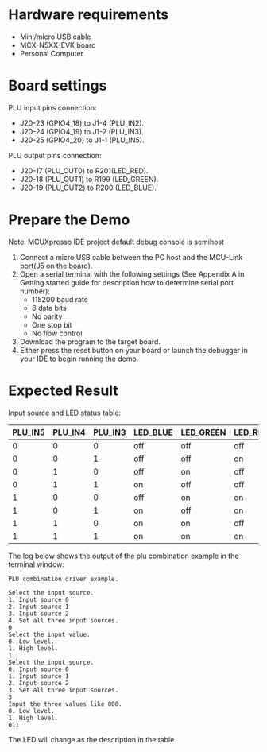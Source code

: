 Hardware requirements
=====================
- Mini/micro USB cable
- MCX-N5XX-EVK board
- Personal Computer

Board settings
=====================
PLU input pins connection:
- J20-23 (GPIO4_18) to J1-4 (PLU_IN2).
- J20-24 (GPIO4_19) to J1-2 (PLU_IN3).
- J20-25 (GPIO4_20) to J1-1 (PLU_IN5).

PLU output pins connection:
- J20-17 (PLU_OUT0) to R201(LED_RED).
- J20-18 (PLU_OUT1) to R199 (LED_GREEN).
- J20-19 (PLU_OUT2) to R200 (LED_BLUE).

Prepare the Demo
===============
Note: MCUXpresso IDE project default debug console is semihost
1.  Connect a micro USB cable between the PC host and the MCU-Link port(J5 on the board).
2.  Open a serial terminal with the following settings (See Appendix A in Getting started guide for description how to determine serial port number):
    - 115200 baud rate
    - 8 data bits
    - No parity
    - One stop bit
    - No flow control
3.  Download the program to the target board.
4.  Either press the reset button on your board or launch the debugger in your IDE to begin running the demo.

Expected Result
=====================
Input source and LED status table:

 PLU_IN5 | PLU_IN4 | PLU_IN3 | LED_BLUE | LED_GREEN | LED_RED
---------|---------|---------|----------|-----------|---------
 0       | 0       | 0       | off      | off       | off
 0       | 0       | 1       | off      | off       | on
 0       | 1       | 0       | off      | on        | off
 0       | 1       | 1       | on       | off       | off
 1       | 0       | 0       | off      | on        | on
 1       | 0       | 1       | on       | off       | on
 1       | 1       | 0       | on       | on        | off
 1       | 1       | 1       | on       | on        | on

The log below shows the output of the plu combination example in the terminal window:
~~~~~~~~~~~~~~~~~~~~~~~~~~~~~~
PLU combination driver example.

Select the input source.
1. Input source 0
2. Input source 1
3. Input source 2
4. Set all three input sources.
0
Select the input value.
0. Low level.
1. High level.
1
Select the input source.
0. Input source 0
1. Input source 1
2. Input source 2
3. Set all three input sources.
3
Input the three values like 000.
0. Low level.
1. High level.
011
~~~~~~~~~~~~~~~~~~~~~~~~~~~~~~
The LED will change as the description in the table